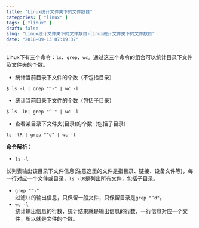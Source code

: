 ```yaml
---
title: "Linux统计文件夹下的文件数目"
categories: [ "linux" ]
tags: [ "linux" ]
draft: false
slug: "Linux统计文件夹下的文件数目-linux统计文件夹下的文件数目"
date: "2018-09-13 07:19:37"
---
```




Linux下有三个命令：`ls`、`grep`、`wc`。通过这三个命令的组合可以统计目录下文件及文件夹的个数。

  * 统计当前目录下文件的个数（不包括目录）

```shell
$ ls -l | grep "^-" | wc -l
```


  * 统计当前目录下文件的个数（包括子目录）

```shell
$ ls -lR| grep "^-" | wc -l
```


  * 查看某目录下文件夹(目录)的个数（包括子目录）

```shell
ls -lR | grep "^d" | wc -l
```


**命令解析：**

  * `ls -l`

长列表输出该目录下文件信息(注意这里的文件是指目录、链接、设备文件等)，每一行对应一个文件或目录，`ls -lR`是列出所有文件，包括子目录。

  * `grep "^-"`  
    过滤`ls`的输出信息，只保留一般文件，只保留目录是`grep "^d"`。
  * `wc -l`  
    统计输出信息的行数，统计结果就是输出信息的行数，一行信息对应一个文件，所以就是文件的个数。